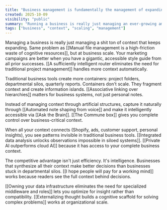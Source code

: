 ```yaml
---
title: "Business management is fundamentally the management of expanding context"
created: 2025-10-09
visibility: "public"
summary: "Running a business is really just managing an ever-growing amount of context that needs to remain accessible"
tags: ["business", "context", "scaling", "management"]
---
```


Managing a business is really just managing a shit ton of context that keeps expanding. Same problem as [[Manual file management is a high-friction waste of cognitive resources]], but at business scale. Your marketing campaigns are better when you have a gigantic, accessible style guide from all prior successes. [[A sufficiently intelligent router eliminates the need for traditional project management]] handles more context automatically.

Traditional business tools create more containers: project folders, departmental silos, quarterly reports. Containers don't scale. They fragment context and create information islands. [[Associative linking over hierarchies]] matters for business systems, not just personal notes.

Instead of managing context through artificial structures, capture it naturally through [[Automated note shaping from voice]] and make it intelligently accessible via [[Ask the Brain]]. [[The Commune box]] gives you complete control over business-critical context.

When all your context connects (Shopify, ads, customer support, personal insights), you see patterns invisible in traditional business tools. [[Integrated data analysis unlocks observations impossible in siloed systems]]. [[Private AI outperforms cloud AI]] because it has access to your complete business context.

The competitive advantage isn't just efficiency. It's intelligence. Businesses that synthesize all their context make better decisions than businesses stuck in departmental silos. [[I hope people will pay for a working mind]] works because readers see the full context behind decisions.

[[Owning your data infrastructure eliminates the need for specialized middleware and roles]] lets you optimize for insight rather than compatibility. [[Externalizing thought builds a cognitive scaffold for solving complex problems]] works at organizational scale.
